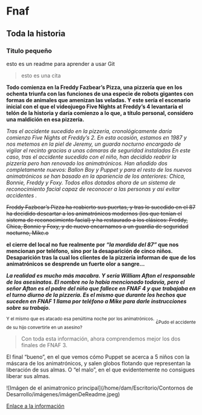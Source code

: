 # Fnaf

## Toda la historia

### Titulo pequeño

esto es un readme para aprender a usar Git

> esto es una cita

**Todo comienza en la Freddy Fazbear’s Pizza, una pizzería que en los ochenta triunfa con las funciones de una especie de robots gigantes con formas de animales que amenizan las veladas. Y este sería el escenario inicial con el que el videojuego Five Nights at Freddy’s 4 levantaría el telón de la historia y daría comienzo a lo que, a título personal, considero una maldición en esa pizzería.**

_Tras el accidente sucedido en la pizzería, cronológicamente daría comienzo Five Nights at Freddy’s 2. En esta ocasión, estamos en 1987 y nos metemos en la piel de Jeremy, un guarda nocturno encargado de vigilar el recinto gracias a unas cámaras de seguridad instaladas  En este caso, tras el accidente sucedido con el niño, han decidido reabrir la pizzería pero han renovado los animatrónicos. Han añadido dos completamente nuevos: Ballon Boy y Puppet y para el resto de los nuevos animatrónicos se han basado en la apariencia de los anteriores: Chica, Bonnie, Freddy y Foxy. Todos ellos dotados ahora de un sistema de reconocimiento facial capaz de reconocer a las personas y así evitar accidentes ._

~~Freddy Fazbear’s Pizza ha reabierto sus puertas, y tras lo sucedido en el 87 ha decidido descartar a los animatrónicos modernos (los que tenían el sistema de reconocimiento facial) y ha restaurado a los clásicos: Freddy, Chica, Bonnie y Foxy, y de nuevo encarnamos a un guardia de seguridad nocturno, Mike.o~~


**el cierre del local no fue realmente por _“la mordida del 87”_ que nos mencionan por teléfono, sino por la desaparición de cinco niños. Desaparición tras la cual los clientes de la pizzería informan de que de los animatrónicos se desprende un fuerte olor a sangre…**


***La realidad es mucho más macabra. Y sería William Afton el responsable de los asesinatos. El nombre no lo había mencionado todavía, pero el señor Afton es el padre del niño que fallece en FNAF 4 y que trabajaba en el turno diurno de la pizzería. Es el mismo que durante los hechos que suceden en FNAF 1 llama por teléfono a Mike para darle instrucciones sobre su trabajo.***


<sup>Y el mismo que es atacado esa penúltima noche por los animatrónicos.</sup> ¿<sub>Pudo el accidente de su hijo convertirle en un asesino?</sub>

> Con toda esta información, ahora comprendemos mejor los dos finales de FNAF 3.

El final “bueno”, en el que vemos cómo Puppet se acerca a 5 niños con la máscara de los animatrónicos, y salen globos flotando que representan la liberación de sus almas. O “el malo”, en el que evidentemente no consigues liberar sus almas.


![Imágen de el animatronico principal](/home/dam/Escritorio/Contornos de Desarrollo/imágenes/imágenDeReadme.jpeg)


[Enlace a la información](https://todasgamers.com/2020/10/30/la-historia-real-de-five-nights-at-freddys/)

